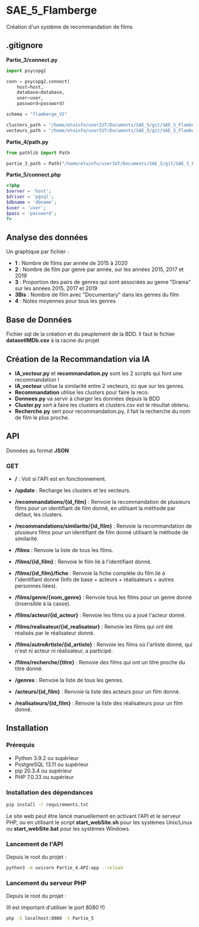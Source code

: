 # SAE_5_Flamberge
Création d'un système de recommandation de films

## .gitignore

__Partie_3/connect.py__
``` py
import psycopg2

conn = psycopg2.connect(
    host=host,
    database=database,
    user=user,
    password=password)

schema = "flamberge_V2"

clusters_path = "/home/etuinfo/userIUT/Documents/SAE_5/git/SAE_5_Flamberge/Partie_3/clusters.csv"
vecteurs_path = "/home/etuinfo/userIUT/Documents/SAE_5/git/SAE_5_Flamberge/Partie_3/vecteurs.json"
```

__Partie_4/path.py__
``` py
from pathlib import Path

partie_3_path = Path("/home/etuinfo/userIUT/Documents/SAE_5/git/SAE_5_Flamberge/Partie_3/").expanduser().resolve()
```

__Partie_5/connect.php__
``` php
<?php
$server = 'host';
$driver = 'pgsql';
$dbname = 'dbname';
$user = 'user';
$pass = 'password';
?>
```

## Analyse des données 
Un graphique par fichier :
* __1__ : Nombre de films par année de 2015 à 2020
* __2__ : Nombre de film par genre par année, sur les années 2015, 2017 et 2019 
* __3__ : Proportion des pairs de genres qui sont associées au genre "Drama" sur les années 2015, 2017 et 2019
* __3Bis__ : Nombre de film avec "Documentary" dans les genres du film
* __4__ : Notes moyennes pour tous les genres 

## Base de Données
Fichier sql de la création et du peuplement de la BDD. Il faut le fichier __datasetIMDb.csv__ à la racine du projet 

## Création de la Recommandation via IA
* __IA_vecteur.py__ et __recommandation.py__ sont les 2 scripts qui font une recommandation ! 
* __IA_vecteur__ utilise la similarité entre 2 vecteurs, ici que sur les genres. 
* __Recommandation__ utilise les clusters pour faire la reco. 
* __Donnees.py__ va servir à charger les données depuis la BDD 
* __Cluster.py__ sert à faire les clusters et clusters.csv est le résultat obtenu. 
* __Recherche.py__ sert pour recommandation.py, il fait la recherche du nom de film le plus proche. 

## API 
Données au format __JSON__

### GET
* __/__ : Voit si l'API est en fonctionnement.

* __/update__ : Recharge les clusters et les vecteurs.

* __/recommandations/{id_film}__ : Renvoie la recommandation de plusieurs films pour un identifiant de film donné, en utilisant la méthode par défaut, les clusters.

* __/recommandations/similarite/{id_film}__ : Renvoie la recommandation de plusieurs films pour un identifiant de film donné utilisant la méthode de similarité.

* __/films__ : Renvoie la liste de tous les films.

* __/films/{id_film}__ : Renvoie le film lié à l'identifiant donné.

* __/films/{id_film}/fiche__ : Renvoie la fiche complète du film lié à l'identifiant donné (Info de base + acteurs + réalisateurs + autres personnes liées).

* __/films/genre/{nom_genre}__ : Renvoie tous les films pour un genre donné (insensible à la casse).

* __/films/acteur/{id_acteur}__ : Renvoie les films où a joué l'acteur donné.

* __/films/realisateur/{id_realisateur}__ : Renvoie les films qui ont été réalisés par le réalisateur donné.

* __/films/autreArtiste/{id_artiste}__ : Renvoie les films où l'artiste donné, qui n'est ni acteur ni réalisateur, a participé.

* __/films/recherche/{titre}__ : Renvoie des films qui ont un titre proche du titre donné.

* __/genres__ : Renvoie la liste de tous les genres.

* __/acteurs/{id_film}__ : Renvoie la liste des acteurs pour un film donné.

* __/realisateurs/{id_film}__ : Renvoie la liste des réalisateurs pour un film donné.


## Installation

### Prérequis
* Python 3.9.2 ou supérieur
* PostgreSQL 13.11 ou supérieur
* pip 20.3.4 ou supérieur
* PHP 7.0.33 ou supérieur

### Installation des dépendances
``` bash
pip install -r requirements.txt
```

Le site web peut être lancé manuellement en activant l'API et le serveur PHP, ou en utilisant le script __start_webSite.sh__ pour les systèmes Unix/Linux ou __start_webSite.bat__ pour les systèmes Windows.

### Lancement de l'API
Depuis le root du projet :
``` bash
python3 -m uvicorn Partie_4.API:app --reload
```

### Lancement du serveur PHP
Depuis le root du projet :

(Il est important d'utiliser le port 8080 !!)
``` bash
php -S localhost:8080 -t Partie_5
```

